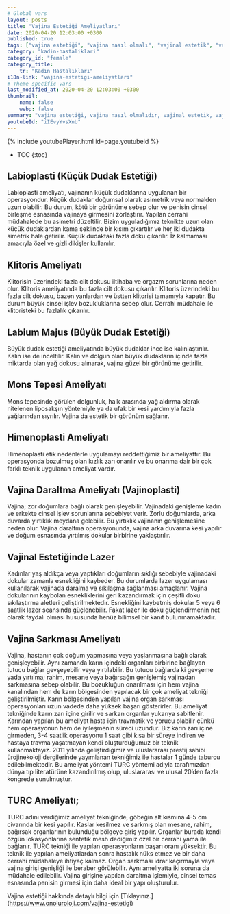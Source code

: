 ```yaml
---
# Global vars
layout: posts
title: "Vajina Estetiği Ameliyatları"
date: 2020-04-20 12:03:00 +0300
published: true
tags: ["vajina estetiği", "vajina nasıl olmalı", "vajinal estetik", "vajina estetiği ameliyatı", "vajinal estetik avantajı", "vajina estetiği gerektiren durumlar", "Vajina Estetiği Nedir", "vajina estetiği doktor", "Vajina Estetiği Amacı", "Vajina Şekil Bozukluğu", "Vajina Estetiği Lazer" ,"vajina anatomisi", "vajina ameliyatı" , "labioplasti" , "klitoris ameliyatı", "klitoris estetiği" "Labium estetiği", "iç dudak ameliyatı" , "dış dudak ameliyatı", "pubis estetiği", "himenoplasti ", "vajina daraltma" , "vajinoplasti",  "vajina daraltma nedir", "vajina daraltma ameliyatı", "vajina sarkması", "vajina sarkması ameliyatı", "Turc tekniği", "Turc ameliyatı"]
category: "kadin-hastaliklari"
category_id: "female"
category_title:
    tr: "Kadın Hastalıkları"
i18n-link: "vajina-estetigi-ameliyatlari"
# Theme specific vars
last_modified_at: 2020-04-20 12:03:00 +0300
thumbnail:
    name: false
    webp: false
summary: "vajina estetiği, vajina nasıl olmalıdır, vajinal estetik, vajinal estetik ücreti, vajinal estetik ameliyatı, vajinal estetik avantajları, vajinal estetik gerektiren durumlar, Vajina Estetiği Nedir, Vajina estetiği için hangi doktor, Vajina Estetiği Amacı, Vajina Şekil Bozuklukları, Vajina Estetiğinde Lazer "
youtubeId: "iIEvyYvsXnU"
---
```

{% include youtubePlayer.html id=page.youtubeId %}

* TOC
{:toc}

## Labioplasti (Küçük Dudak Estetiği)

Labioplasti ameliyatı, vajinanın küçük dudaklarına uygulanan bir operasyondur. Küçük dudaklar doğumsal olarak asimetrik veya normalden uzun olabilir. Bu durum, kötü bir görünüme sebep olur ve penisin cinsel birleşme esnasında vajinaya girmesini zorlaştırır. Yapılan cerrahi müdahalede bu asimetri düzeltilir. Bizim uyguladığımız teknikte uzun olan küçük dudaklardan kama şeklinde bir kısım çıkartılır ve her iki dudakta simetrik hale getirilir. Küçük dudaktaki fazla doku çıkarılır. İz kalmaması amacıyla özel ve gizli dikişler kullanılır.

## Klitoris Ameliyatı

Klitorisin üzerindeki fazla cilt dokusu iltihaba ve orgazm sorunlarına neden olur. Klitoris ameliyatında bu fazla cilt dokusu çıkarılır. Klitoris üzerindeki bu fazla cilt dokusu, bazen yanlardan ve üstten klitorisi tamamıyla kapatır. Bu durum büyük cinsel işlev bozukluklarına sebep olur. Cerrahi müdahale ile klitoristeki bu fazlalık çıkarılır.

## Labium Majus (Büyük Dudak Estetiği)

Büyük dudak estetiği ameliyatında büyük dudaklar ince ise kalınlaştırılır. Kalın ise de inceltilir. Kalın ve dolgun olan büyük dudakların içinde fazla miktarda olan yağ dokusu alınarak, vajina güzel bir görünüme getirilir.

## Mons Tepesi Ameliyatı

Mons tepesinde görülen dolgunluk, halk arasında yağ aldırma olarak nitelenen liposakşın yöntemiyle ya da ufak bir kesi yardımıyla fazla yağlarından sıyrılır. Vajina da estetik bir görünüm sağlanır.

## Himenoplasti Ameliyatı

Himenoplasti etik nedenlerle uygulamayı reddettiğimiz bir ameliyattır. Bu operasyonda bozulmuş olan kızlık zarı onarılır ve bu onarıma dair bir çok farklı teknik uygulanan ameliyat vardır.

## Vajina Daraltma Ameliyatı (Vajinoplasti)

Vajina; zor doğumlara bağlı olarak genişleyebilir. Vajinadaki genişleme kadın ve erkekte cinsel işlev sorunlarına sebebiyet verir. Zorlu doğumlarda, arka duvarda yırtıklık meydana gelebilir. Bu yırtıklık vajinanın genişlemesine neden olur. Vajina daraltma operasyonunda, vajina arka duvarına kesi yapılır ve doğum esnasında yırtılmış dokular birbirine yaklaştırılır.

## Vajinal Estetiğinde Lazer

Kadınlar yaş aldıkça veya yaptıkları doğumların sıklığı sebebiyle vajinadaki dokular zamanla esnekliğini kaybeder. Bu durumlarda lazer uygulaması kullanılarak vajinada daralma ve sıkılaşma sağlanması amaçlanır. Vajina dokularının kaybolan esnekliklerini geri kazandırmak için çeşitli doku sıkılaştırma aletleri geliştirilmektedir. Esnekliğini kaybetmiş dokular 5 veya 6 saatlik lazer seansında güçlenebilir. Fakat lazer ile doku güçlendirmenin net olarak faydalı olması hususunda henüz bilimsel bir kanıt bulunmamaktadır.

## Vajina Sarkması Ameliyatı

Vajina, hastanın çok doğum yapmasına veya yaşlanmasına bağlı olarak genişleyebilir. Aynı zamanda karın içindeki organları birbirine bağlayan tutucu bağlar gevşeyebilir veya yırtılabilir. Bu tutucu bağlarda ki gevşeme yada yırtılma; rahim, mesane veya bağırsağın genişlemiş vajinadan sarkmasına sebep olabilir. Bu bozukluğun onarılması için hem vajina kanalından hem de karın bölgesinden yapılacak bir çok ameliyat tekniği geliştirilmiştir. Karın bölgesinden yapılan vajina organ sarkması operasyonları uzun vadede daha yüksek başarı gösterirler. Bu ameliyat tekniğinde karın zarı içine girilir ve sarkan organlar yukarıya sabitlenir. Karından yapılan bu ameliyat hasta için travmatik ve yorucu olabilir çünkü hem operasyonun hem de iyileşmenin süreci uzundur. Biz karın zarı içine girmeden, 3-4 saatlik operasyonu 1 saat gibi kısa bir süreye indiren ve hastaya travma yaşatmayan kendi oluşturduğumuz bir teknik kullanmaktayız. 2011 yılında geliştirdiğimiz ve uluslararası prestij sahibi ürojinekoloji dergilerinde yayımlanan tekniğimiz ile hastalar 1 günde taburcu edilebilmektedir. Bu ameliyat yöntemi TURC yöntemi adıyla tarafımızdan dünya tıp literatürüne kazandırılmış olup, uluslararası ve ulusal 20’den fazla kongrede sunulmuştur.

## TURC Ameliyatı;

TURC adını verdiğimiz ameliyat tekniğinde, göbeğin alt kısmına 4-5 cm civarında bir kesi yapılır. Kaslar kesilmez ve sarkmış olan mesane, rahim, bağırsak organlarının bulunduğu bölgeye giriş yapılır. Organlar burada kendi özgün lokasyonlarına sentetik mesh dediğimiz özel bir cerrahi yama ile bağlanır. TURC tekniği ile yapılan operasyonların başarı oranı yüksektir. Bu teknik ile yapılan ameliyatlardan sonra hastalık nüks etmez ve bir daha cerrahi müdahaleye ihtiyaç kalmaz. Organ sarkması idrar kaçırmayla veya vajina girişi genişliği ile beraber görülebilir. Aynı ameliyatta iki soruna da müdahale edilebilir. Vajina girişine yapılan daraltma işlemiyle, cinsel temas esnasında penisin girmesi için daha ideal bir yapı oluşturulur.




Vajina estetiği hakkında detaylı bilgi için [Tıklayınız.] (https://www.onoluroloji.com/vajina-estetigi)
